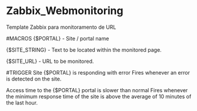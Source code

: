 # Zabbix_Webmonitoring
Template Zabbix para monitoramento de URL

#MACROS
{$PORTAL} - Site / portal name

{$SITE_STRING} - Text to be located within the monitored page.

{$SITE_URL} - URL to be monitored.

#TRIGGER
Site {$PORTAL} is responding with error Fires whenever an error is detected on the site.

Access time to the {$PORTAL} portal is slower than normal Fires whenever the minimum response time of the site is above the average of 10 minutes of the last hour.
